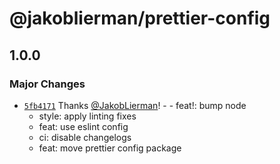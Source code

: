 # @jakoblierman/prettier-config

## 1.0.0

### Major Changes

- [`5fb4171`](https://github.com/JakobLierman/js-tooling/commit/5fb4171c141f2359f64c3fe1661e1e97b6f7582b) Thanks [@JakobLierman](https://github.com/JakobLierman)! - - feat!: bump node
  - style: apply linting fixes
  - feat: use eslint config
  - ci: disable changelogs
  - feat: move prettier config package
